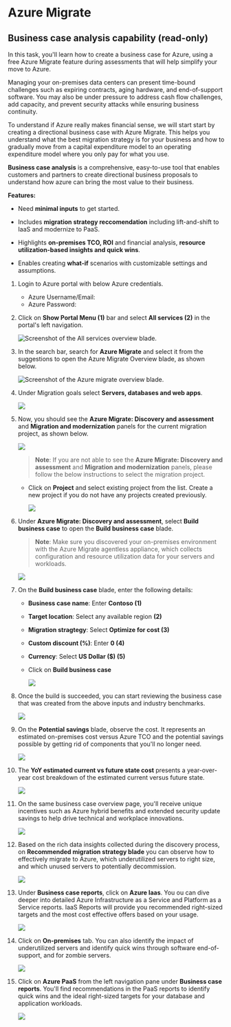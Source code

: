 # Azure Migrate

## Business case analysis capability (read-only)

In this task, you'll learn how to create a business case for Azure, using a free Azure Migrate feature during assessments that will help simplify your move to Azure.

Managing your on-premises data centers can present time-bound challenges such as expiring contracts, aging hardware, and end-of-support software. You may also be under pressure to address cash flow challenges, add capacity, and prevent security attacks while ensuring business continuity.

To understand if Azure really makes financial sense, we will start start by creating a directional business case with Azure Migrate. This helps you understand what the best migration strategy is for your business and how to gradually move from a capital expenditure model to an operating expenditure model where you only pay for what you use.

**Business case analysis** is a comprehensive, easy-to-use tool that enables customers and partners to create directional business proposals to understand how azure can bring the most value to their business.

**Features:**

- Need **minimal inputs** to get started.

- Includes **migration strategy reccomendation** including lift-and-shift to IaaS and modernize to PaaS.

- Highlights **on-premises TCO, ROI** and financial analysis, **resource utilization-based insights and quick wins**.

- Enables creating **what-if** scenarios with customizable settings and assumptions.


1. Login to Azure portal with below Azure credentials.

    * Azure Username/Email: <inject key="AzureAdUserEmail"></inject> 
    * Azure Password: <inject key="AzureAdUserPassword"></inject>

2. Click on **Show Portal Menu (1)** bar and select **All services (2)** in the portal's left navigation.
 
    ![Screenshot of the All services overview blade.](Images/Allservices.png)

3. In the search bar, search for **Azure Migrate** and select it from the suggestions to open the Azure Migrate Overview blade, as shown below. 
 
    ![Screenshot of the Azure migrate overview blade.](Images/Azmigrate.png)

4. Under Migration goals select **Servers, databases and web apps**.

    ![](Images/azuremigrate-1.png)

5. Now, you should see the **Azure Migrate: Discovery and assessment** and **Migration and modernization** panels for the current migration project, as shown below.

    ![](Images/MicrosoftTeams-image%20(5).png)
    
    >**Note**: If you are not able to see the **Azure Migrate: Discovery and assessment** and **Migration and modernization** panels, please follow the below instructions to select the migration project.

     - Click on **Project** and select existing project from the list. Create a new project if you do not have any projects created previously.

        ![](Images/E1T1S5_1.png)
        
6. Under **Azure Migrate: Discovery and assessment**, select **Build business case** to open the **Build business case** blade. 

    >**Note**: Make sure you discovered your on-premises environment with the Azure Migrate agentless appliance, which collects configuration and resource utilization data for your servers and workloads.

     ![](Images/E1T1S5_1.png)
    
7. On the **Build business case** blade, enter the following details:
   
   - **Business case name**: Enter **Contoso (1)**
   - **Target location**: Select any available region **(2)**
   - **Migration stragtegy**: Select **Optimize for cost (3)**
   - **Custom discount (%)**: Enter **0 (4)**
   - **Currency**: Select **US Dollar ($) (5)**
   - Click on **Build business case**

     
     ![](Images/azure_migrate1.png)
   
8. Once the build is succeeded, you can start reviewing the business case that was created from the above inputs and industry benchmarks.

     ![](Images/azure_migrate2.png)
   
9. On the **Potential savings** blade, observe the cost. It represents an estimated on-premises cost versus Azure TCO and the potential savings possible by getting rid of components that you'll no longer need. 

     ![](Images/azure_migrate3.png)
   
10. The **YoY estimated current vs future state cost** presents a year-over-year cost breakdown of the estimated current versus future state.

      ![](Images/azure_migrate4.png)
    
11. On the same business case overview page, you'll receive unique incentives such as Azure hybrid benefits and extended security update savings to help drive technical and workplace innovations.

     ![](Images/azure_migrate5.png)
    
12. Based on the rich data insights collected during the discovery process, on **Recommended migration strategy blade** you can observe how to effectively migrate to Azure, which underutilized servers to right size, and which unused servers to potentially decommission.

     ![](Images/azure_migrate6.png)
   
13. Under **Business case reports**, click on **Azure Iaas**. You ou can dive deeper into detailed Azure Infrastructure as a Service and Platform as a Service reports. IaaS Reports will provide you recommended right-sized targets and the most cost effective offers based on your usage.

     ![](Images/azure_migrate7.png)

14. Click on **On-premises** tab. You can also identify the impact of underutilized servers and identify quick wins through software end-of-support, and for zombie servers.

      ![](Images/storage.png)

15. Click on **Azure PaaS** from the left navigation pane under **Business case reports**. You'll find recommendations in the PaaS reports to identify quick wins and the ideal right-sized targets for your database and application workloads.

     ![](Images/storage.png)
     
